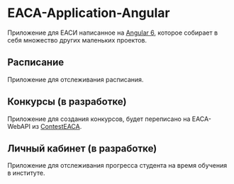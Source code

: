 # EACA-Application-Angular

Приложение для ЕАСИ написанное на [Angular 6](https://angular.io/), которое собирает в себя множество других маленьких проектов.

## Расписание

Приложение для отслеживания расписания.

## Конкурсы (в разработке)

Приложение для создания конкурсов, будет переписано на EACA-WebAPI из [ContestEACA](https://github.com/Eqip3u/ContestEACA).

## Личный кабинет (в разработке)

Приложение для отслеживания прогресса студента на время обучения в институте.